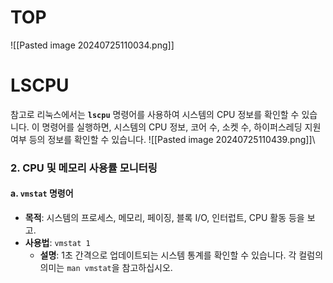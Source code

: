 # TOP
![[Pasted image 20240725110034.png]]

# LSCPU
참고로 리눅스에서는 **`lscpu`** 명령어를 사용하여 시스템의 CPU 정보를 확인할 수 있습니다. 이 명령어를 실행하면, 시스템의 CPU 정보, 코어 수, 소켓 수, 하이퍼스레딩 지원 여부 등의 정보를 확인할 수 있습니다.
![[Pasted image 20240725110439.png]]\

### 2. CPU 및 메모리 사용률 모니터링

#### a. `vmstat` 명령어

- **목적**: 시스템의 프로세스, 메모리, 페이징, 블록 I/O, 인터럽트, CPU 활동 등을 보고.
- **사용법**:
    `vmstat 1`
    - **설명**: 1초 간격으로 업데이트되는 시스템 통계를 확인할 수 있습니다. 각 컬럼의 의미는 `man vmstat`을 참고하십시오.